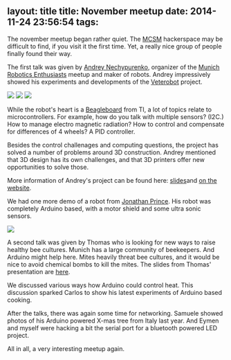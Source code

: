 layout: title
title: November meetup
date: 2014-11-24 23:56:54
tags:
---

The november meetup began rather quiet. The [MCSM](http://mcsm.divshot.io) hackerspace may be difficult to find, if you visit it the first time.  Yet, a really nice group of people finally found their way.

The first talk was given by [Andrey Nechypurenko](http://www.meetup.com/Munchen-robotics-enthusiasts/), organizer of the [Munich Robotics Enthusiasts](http://www.meetup.com/Munchen-robotics-enthusiasts/) meetup and maker of robots. Andrey impressively showed his experiments and developments of the [Veterobot](http://www.robotee.com/index.php/robot-projects/veterobot-project/) project.

<img src="/images/nov_thumbs_1.jpg" />
<img src="/images/nov_thumbs_2.jpg" />
<img src="/images/nov_thumbs_3.jpg" />

While the robot's heart is a [Beagleboard](http://beagleboard.org/) from TI, a lot of topics relate to microcontrollers. For example, how do you talk with multiple sensors? (I2C.) How to manage electro magnetic radiation? How to control and compensate for differences of 4 wheels? A PID controller.

Besides the control challenages and computing questions, the project has solved a number of problems around 3D construction. Andrey mentioned that 3D design has its own challenges, and that 3D printers offer new opportunities to solve those.

More information of Andrey's project can be found here: [slides](http://bit.ly/1Ci8Uys)­and [on the website](http://veterobot.org).­

We had one more demo of a robot from [Jonathan Prince](https://twitter.com/greatsage). His robot was completely Arduino based, with a motor shield and some ultra sonic sensors.

<img src="/images/nov_thumbs_4.jpg" />

A second talk was given by Thomas who is looking for new ways to raise healthy bee cultures. Munich has a large community of beekeepers. And Arduino might help here. Mites heavily threat bee cultures, and it would be nice to avoid chemical bombs to kill the mites. The slides from Thomas' presentation are [here](/assets/2014-11-24-arduino_bienen.pdf).

We discussed various ways how Arduino could control heat. This discussion sparked Carlos to show his latest experiments of Arduino based cooking.

After the talks, there was again some time for networking. Samuele showed photos of his Arduino powered X-mas tree from Italy last year. And Eymen and myself were hacking a bit the serial port for a bluetooth powered LED project. 

All in all, a very interesting meetup again.

